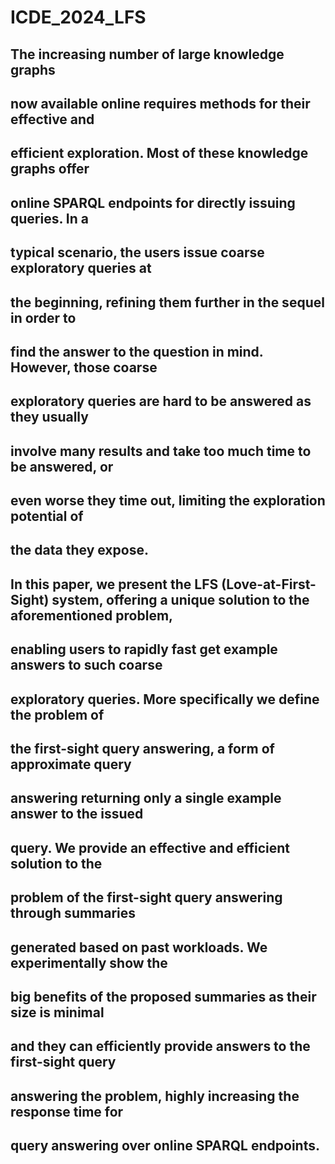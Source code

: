 # ICDE_2024_LFS
## The increasing number of large knowledge graphs
## now available online requires methods for their effective and
## efficient exploration. Most of these knowledge graphs offer
## online SPARQL endpoints for directly issuing queries. In a
## typical scenario, the users issue coarse exploratory queries at
## the beginning, refining them further in the sequel in order to
## find the answer to the question in mind. However, those coarse
## exploratory queries are hard to be answered as they usually
## involve many results and take too much time to be answered, or
## even worse they time out, limiting the exploration potential of
## the data they expose.
## In this paper, we present the LFS (Love-at-First-Sight) system, offering a unique solution to the aforementioned problem,
## enabling users to rapidly fast get example answers to such coarse
## exploratory queries. More specifically we define the problem of
## the first-sight query answering, a form of approximate query
## answering returning only a single example answer to the issued
## query. We provide an effective and efficient solution to the
## problem of the first-sight query answering through summaries
## generated based on past workloads. We experimentally show the
## big benefits of the proposed summaries as their size is minimal
## and they can efficiently provide answers to the first-sight query
## answering the problem, highly increasing the response time for
## query answering over online SPARQL endpoints.

